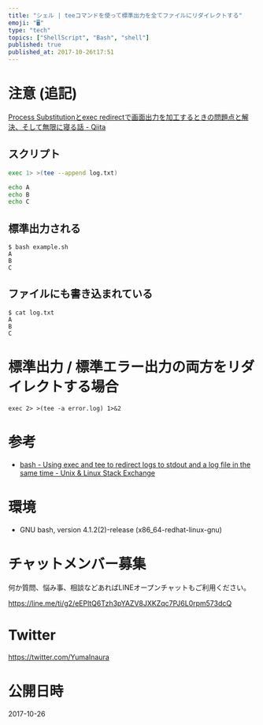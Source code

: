 ```yaml
---
title: "シェル | teeコマンドを使って標準出力を全てファイルにリダイレクトする"
emoji: "🖥"
type: "tech"
topics: ["ShellScript", "Bash", "shell"]
published: true
published_at: 2017-10-26t17:51
---
```


# 注意 (追記)

[Process Substitutionとexec redirectで画面出力を加工するときの問題点と解決、そして無限に寝る話 - Qiita](https://qiita.com/takei-yuya@github/items/7afcb92cfe7e678b7f6d)

## スクリプト

```:example.sh
exec 1> >(tee --append log.txt)

echo A
echo B
echo C
```

## 標準出力される

```
$ bash example.sh
A
B
C
```

## ファイルにも書き込まれている

```
$ cat log.txt
A
B
C
```

# 標準出力 / 標準エラー出力の両方をリダイレクトする場合

```
exec 2> >(tee -a error.log) 1>&2
```

# 参考

- [bash - Using exec and tee to redirect logs to stdout and a log file in the same time - Unix & Linux Stack Exchange](https://unix.stackexchange.com/questions/145651/using-exec-and-tee-to-redirect-logs-to-stdout-and-a-log-file-in-the-same-time)

# 環境

- GNU bash, version 4.1.2(2)-release (x86_64-redhat-linux-gnu)








<!-- Update From Qiita API -->

# チャットメンバー募集


何か質問、悩み事、相談などあればLINEオープンチャットもご利用ください。

https://line.me/ti/g2/eEPltQ6Tzh3pYAZV8JXKZqc7PJ6L0rpm573dcQ





# Twitter


https://twitter.com/YumaInaura


<!-- Update From Qiita API -->



# 公開日時

2017-10-26
